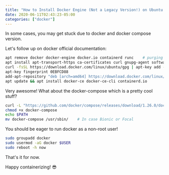 ```yaml
---
title: "How to Install Docker Engine (Not a Legacy Version!) on Ubuntu Bionic or Focal"
date: 2020-06-11T02:43:23-05:00
categories: ["docker"]
---
```


In some cases, you may get stuck due to docker and docker compose version.

Let's follow up on docker official documentation:

```bash
apt remove docker docker-engine docker.io containerd runc    # purging the legacy version if exists
apt install apt-transport-https ca-certificates curl gnupg-agent software-properties-common
curl -fsSL https://download.docker.com/linux/ubuntu/gpg | apt-key add -
apt-key fingerprint 0EBFCD88
add-apt-repository "deb [arch=amd64] https://download.docker.com/linux/ubuntu $(lsb_release -cs) stable"
apt update && apt install docker-ce docker-ce-cli containerd.io
```

Very awesome! What about the docker-compose which is a pretty cool stuff?

```bash
curl -L "https://github.com/docker/compose/releases/download/1.26.0/docker-compose-$(uname -s)-$(uname -m)" -o docker-compose
chmod +x docker-compose
echo $PATH
mv docker-compose /usr/sbin/    # In case Bionic or Focal
```

You should be eager to run docker as a non-root user!

```bash
sudo groupadd docker
sudo usermod -aG docker $USER
sudo reboot -h now
```

That's it for now.

Happy containerizing! 😎

